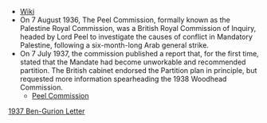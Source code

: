 - [Wiki](https://en.wikipedia.org/wiki/Peel_Commission)
- On 7 August 1936, The Peel Commission, formally known as the Palestine Royal Commission, was a British Royal Commission of Inquiry, headed by Lord Peel to investigate the causes of conflict in Mandatory Palestine, following a six-month-long Arab general strike.
- On 7 July 1937, the commission published a report that, for the first time, stated that the Mandate had become unworkable and recommended partition. The British cabinet endorsed the Partition plan in principle, but requested more information spearheading the 1938 Woodhead Commission.
	- [Peel Commission](https://unispal.un.org/pdfs/Cmd5479.pdf)

[1937 Ben-Gurion Letter](1937%20Ben-Gurion%20Letter)